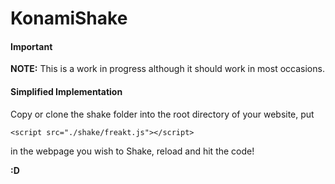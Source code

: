 KonamiShake
=========

#### Important

**NOTE:** This is a work in progress although it should work in most occasions.


#### Simplified Implementation

Copy or clone the shake folder into the root directory of your website, put 

    <script src="./shake/freakt.js"></script> 

in the webpage you wish to Shake, reload and hit the code!

**:D**